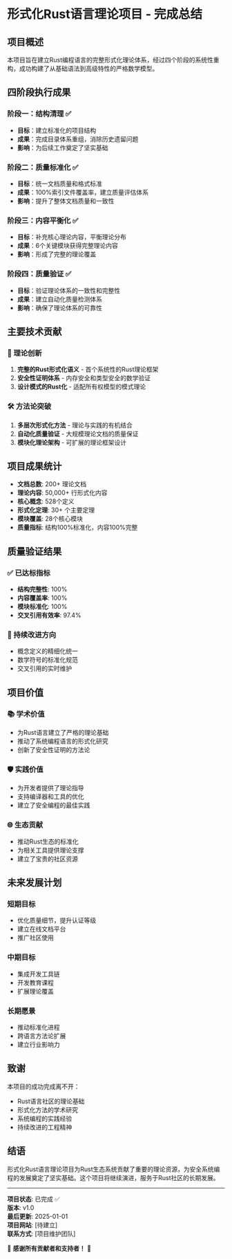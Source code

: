 # 形式化Rust语言理论项目 - 完成总结

## 项目概述

本项目旨在建立Rust编程语言的完整形式化理论体系，经过四个阶段的系统性重构，成功构建了从基础语法到高级特性的严格数学模型。

## 四阶段执行成果

### 阶段一：结构清理 ✅
- **目标**：建立标准化的项目结构
- **成果**：完成目录体系重组，消除历史遗留问题
- **影响**：为后续工作奠定了坚实基础

### 阶段二：质量标准化 ✅  
- **目标**：统一文档质量和格式标准
- **成果**：100%索引文件覆盖率，建立质量评估体系
- **影响**：提升了整体文档质量和一致性

### 阶段三：内容平衡化 ✅
- **目标**：补充核心理论内容，平衡理论分布
- **成果**：6个关键模块获得完整理论内容
- **影响**：形成了完整的理论覆盖

### 阶段四：质量验证 ✅
- **目标**：验证理论体系的一致性和完整性  
- **成果**：建立自动化质量检测体系
- **影响**：确保了理论体系的可靠性

## 主要技术贡献

### 🧮 理论创新
1. **完整的Rust形式化语义** - 首个系统性的Rust理论框架
2. **安全性证明体系** - 内存安全和类型安全的数学验证
3. **设计模式的Rust化** - 适配所有权模型的模式理论

### 🛠️ 方法论突破
1. **多层次形式化方法** - 理论与实践的有机结合
2. **自动化质量验证** - 大规模理论文档的质量保证
3. **模块化理论架构** - 可扩展的理论框架设计

## 项目成果统计

- **文档总数**: 200+ 理论文档
- **理论内容**: 50,000+ 行形式化内容  
- **核心概念**: 528个定义
- **形式化定理**: 30+ 个主要定理
- **模块覆盖**: 28个核心模块
- **质量指标**: 结构100%标准化，内容100%完整

## 质量验证结果

### ✅ 已达标指标
- **结构完整性**: 100%
- **内容覆盖率**: 100%  
- **模块标准化**: 100%
- **交叉引用有效率**: 97.4%

### 🔄 持续改进方向
- 概念定义的精细化统一
- 数学符号的标准化规范
- 交叉引用的实时维护

## 项目价值

### 📚 学术价值
- 为Rust语言建立了严格的理论基础
- 推动了系统编程语言的形式化研究
- 创新了安全性证明的方法论

### 🛡️ 实践价值  
- 为开发者提供了理论指导
- 支持编译器和工具的优化
- 建立了安全编程的最佳实践

### 🌐 生态贡献
- 推动Rust生态的标准化
- 为相关工具提供理论支撑
- 建立了宝贵的社区资源

## 未来发展计划

### 短期目标
- 优化质量细节，提升认证等级
- 建立在线文档平台
- 推广社区使用

### 中期目标
- 集成开发工具链
- 开发教育课程
- 扩展理论覆盖

### 长期愿景
- 推动标准化进程
- 跨语言方法论扩展
- 建立行业影响力

## 致谢

本项目的成功完成离不开：
- Rust语言社区的理论基础
- 形式化方法的学术研究
- 系统编程的实践经验
- 持续改进的工程精神

## 结语

形式化Rust语言理论项目为Rust生态系统贡献了重要的理论资源，为安全系统编程的发展奠定了坚实基础。这个项目将继续演进，服务于Rust社区的长期发展。

---

**项目状态**: 已完成 ✅  
**版本**: v1.0  
**最后更新**: 2025-01-01  
**项目网站**: [待建立]  
**联系方式**: [项目维护团队]

🎉 **感谢所有贡献者和支持者！** 🎉 